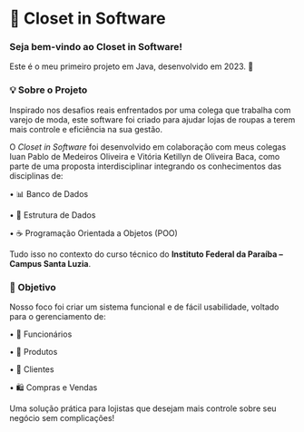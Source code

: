 # 👗 Closet in Software
<h3> Seja bem-vindo ao Closet in Software! </h3>
<p>Este é o meu primeiro projeto em Java, desenvolvido em 2023. 🎉 </p>

<h3>💡 Sobre o Projeto </h3>
<p> Inspirado nos desafios reais enfrentados por uma colega que trabalha com varejo de moda, este software foi criado para ajudar lojas de roupas a terem mais controle e eficiência na sua gestão. </p>
<p>O <i> Closet in Software </i> foi desenvolvido em colaboração com meus colegas Iuan Pablo de Medeiros Oliveira e Vitória Ketillyn de Oliveira Baca, como parte de uma proposta interdisciplinar integrando os conhecimentos das disciplinas de:</p>
<p> • 📊 Banco de Dados</p>
<p> • 🧩 Estrutura de Dados</p>
<p> • ☕ Programação Orientada a Objetos (POO)</p>
<p>Tudo isso no contexto do curso técnico do <b>Instituto Federal da Paraíba – Campus Santa Luzia</b>.</p>

<h3> 🧠 Objetivo </h3>
<p>Nosso foco foi criar um sistema funcional e de fácil usabilidade, voltado para o gerenciamento de: </p>
<p> • 👥 Funcionários </p>
<p> • 👗 Produtos</p>
<p> • 🧾 Clientes </p>
<p> • 🛍️ Compras e Vendas </p>
<p>Uma solução prática para lojistas que desejam mais controle sobre seu negócio sem complicações!</p>
